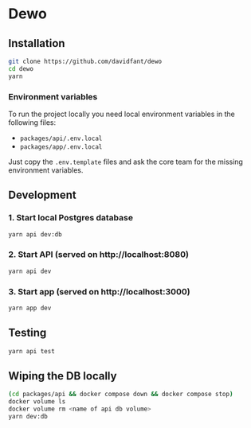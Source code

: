 
# Dewo

## Installation
```bash
git clone https://github.com/davidfant/dewo
cd dewo
yarn
```

### Environment variables
To run the project locally you need local environment variables in the following files:
* `packages/api/.env.local`
* `packages/app/.env.local`

Just copy the `.env.template` files and ask the core team for the missing environment variables.

## Development
### 1. Start local Postgres database
```bash
yarn api dev:db
```

### 2. Start API (served on http://localhost:8080)
```bash
yarn api dev
```

### 3. Start app (served on http://localhost:3000)
```bash
yarn app dev
```

## Testing
```bash
yarn api test
```

## Wiping the DB locally
```bash
(cd packages/api && docker compose down && docker compose stop)
docker volume ls
docker volume rm <name of api db volume>
yarn dev:db
```
